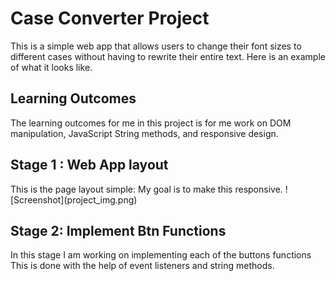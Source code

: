 <h1>Case Converter Project</h1>

This is a simple web app that allows users to 
change their font sizes to different cases without having to rewrite their entire text.
Here is an example of what it looks like.


<h2>Learning Outcomes</h2>
The learning outcomes for me in this project is 
for me work on DOM manipulation, JavaScript String methods, 
and responsive design.


<h2>Stage 1 : Web App layout </h2>
This is the page layout simple: My goal is to make this responsive.
![Screenshot](project_img.png)

<h2> Stage 2: Implement Btn Functions</h2>
In this stage I am working on implementing each of the buttons functions
This is done with the help of event listeners and string methods.